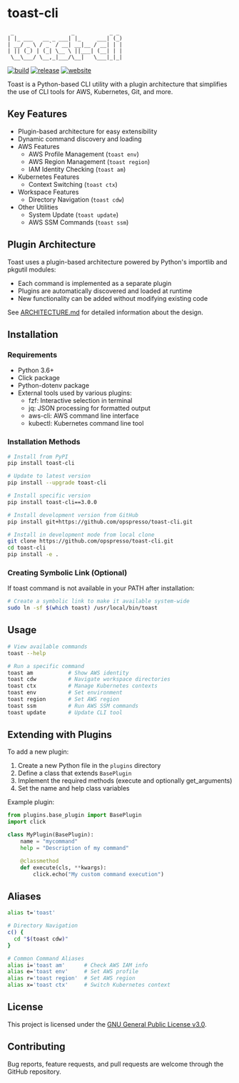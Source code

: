 # toast-cli

```
 _                  _           _ _
| |_ ___   __ _ ___| |_     ___| (_)
| __/ _ \ / _` / __| __|__ / __| | |
| || (_) | (_| \__ \ ||___| (__| | |
 \__\___/ \__,_|___/\__|   \___|_|_|
```

[![build](https://img.shields.io/github/actions/workflow/status/opspresso/toast-cli/push.yml?branch=main&style=for-the-badge&logo=github)](https://github.com/opspresso/toast-cli/actions/workflows/push.yml)
[![release](https://img.shields.io/github/v/release/opspresso/toast-cli?style=for-the-badge&logo=github)](https://github.com/opspresso/toast-cli/releases)
[![website](https://img.shields.io/badge/website-toast--cli-blue?style=for-the-badge&logo=github)](https://toast.sh/)

Toast is a Python-based CLI utility with a plugin architecture that simplifies the use of CLI tools for AWS, Kubernetes, Git, and more.

## Key Features

* Plugin-based architecture for easy extensibility
* Dynamic command discovery and loading
* AWS Features
  - AWS Profile Management (`toast env`)
  - AWS Region Management (`toast region`)
  - IAM Identity Checking (`toast am`)
* Kubernetes Features
  - Context Switching (`toast ctx`)
* Workspace Features
  - Directory Navigation (`toast cdw`)
* Other Utilities
  - System Update (`toast update`)
  - AWS SSM Commands (`toast ssm`)

## Plugin Architecture

Toast uses a plugin-based architecture powered by Python's importlib and pkgutil modules:

* Each command is implemented as a separate plugin
* Plugins are automatically discovered and loaded at runtime
* New functionality can be added without modifying existing code

See [ARCHITECTURE.md](ARCHITECTURE.md) for detailed information about the design.

## Installation

### Requirements

* Python 3.6+
* Click package
* Python-dotenv package
* External tools used by various plugins:
  - fzf: Interactive selection in terminal
  - jq: JSON processing for formatted output
  - aws-cli: AWS command line interface
  - kubectl: Kubernetes command line tool

### Installation Methods

```bash
# Install from PyPI
pip install toast-cli

# Update to latest version
pip install --upgrade toast-cli

# Install specific version
pip install toast-cli==3.0.0

# Install development version from GitHub
pip install git+https://github.com/opspresso/toast-cli.git

# Install in development mode from local clone
git clone https://github.com/opspresso/toast-cli.git
cd toast-cli
pip install -e .
```

### Creating Symbolic Link (Optional)

If toast command is not available in your PATH after installation:

```bash
# Create a symbolic link to make it available system-wide
sudo ln -sf $(which toast) /usr/local/bin/toast
```

## Usage

```bash
# View available commands
toast --help

# Run a specific command
toast am           # Show AWS identity
toast cdw          # Navigate workspace directories
toast ctx          # Manage Kubernetes contexts
toast env          # Set environment
toast region       # Set AWS region
toast ssm          # Run AWS SSM commands
toast update       # Update CLI tool
```

## Extending with Plugins

To add a new plugin:

1. Create a new Python file in the `plugins` directory
2. Define a class that extends `BasePlugin`
3. Implement the required methods (execute and optionally get_arguments)
4. Set the name and help class variables

Example plugin:

```python
from plugins.base_plugin import BasePlugin
import click

class MyPlugin(BasePlugin):
    name = "mycommand"
    help = "Description of my command"

    @classmethod
    def execute(cls, **kwargs):
        click.echo("My custom command execution")
```

## Aliases

```bash
alias t='toast'

# Directory Navigation
c() {
  cd "$(toast cdw)"
}

# Common Command Aliases
alias i='toast am'      # Check AWS IAM info
alias e='toast env'     # Set AWS profile
alias r='toast region'  # Set AWS region
alias x='toast ctx'     # Switch Kubernetes context
```

## License

This project is licensed under the [GNU General Public License v3.0](LICENSE).

## Contributing

Bug reports, feature requests, and pull requests are welcome through the GitHub repository.

